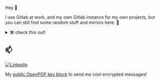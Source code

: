 Hey 👋

I use Gitlab at work, and my own Gitlab instance for my own projects, but you can still find some random stuff and mirrors here. 🧙

<details>
  <summary>🛠️ check this out!</summary>

  - Send **[BingusBoingus](https://github.com/BingusBoingus-Developer-Team/BingusBoingus)** an [Invitation](https://discord.com/oauth2/authorize?client_id=1148302315674144778) to your discord server
  - Install **[goji-CLI](https://github.com/sanriodev/goji)**
    - ```zsh
      brew tap sanriodev/homebrew-goji && brew install goji
      or
      go install github.com/sanriodev/goji@latest
      ```
  - Join [**Alina's App**](https://github.com/sanriodev/aandm) Beta and report Feedback on [Testflight](https://testflight.apple.com/join/kz131jGp)

</details>

## 📫

[![LinkedIn](https://img.shields.io/badge/LinkedIn-0A66C2?style=for-the-badge&logo=linkedin&logoColor=white)](https://www.linkedin.com/in/matteo-juen-6050bb284/)

My <a href="https://raw.githubusercontent.com/sanriodev/sanriodev/main/key.gpg" target="_blank">public OpenPGP key block</a> to send me cool encrypted messages!

